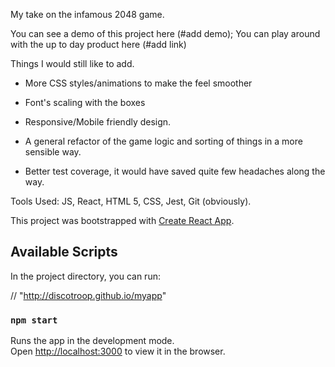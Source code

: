 My take on the infamous 2048 game.

You can see a demo of this project here (#add demo);
You can play around with the up to day product here (#add link)

Things I would still like to add.
- More CSS styles/animations to make the feel smoother
- Font's scaling with the boxes
- Responsive/Mobile friendly design.

- A general refactor of the game logic and sorting of things in a more sensible way.
- Better test coverage, it would have saved quite few headaches along the way.

Tools Used:
JS, React, HTML 5, CSS, Jest, Git (obviously).

This project was bootstrapped with [Create React App](https://github.com/facebook/create-react-app).

## Available Scripts

In the project directory, you can run:

 // "http://discotroop.github.io/myapp"

### `npm start`

Runs the app in the development mode.<br />
Open [http://localhost:3000](http://localhost:3000) to view it in the browser.
